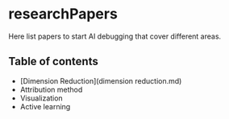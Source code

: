 # researchPapers

Here list papers to start AI debugging that cover different areas.

## Table of contents
- [Dimension Reduction](dimension reduction.md)
- Attribution method
- Visualization
- Active learning
